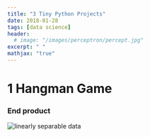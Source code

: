 ```yaml
---
title: "3 Tiny Python Projects"
date: 2018-01-28
tags: [data science]
header:
  # image: "/images/perceptron/percept.jpg"
excerpt: " "
mathjax: "true"
---
```

# 1 Hangman Game
> 
<script src="https://gist.github.com/CasvanOosterhout/00a96c9ad9e409486527ee2a73e70398.js"></script>

### End product
<img src="{{ site.url }}{{ site.baseurl }}/images/2021-09-12.png" alt="linearly separable data">

